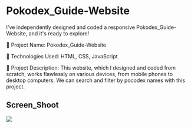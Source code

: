 # 
<h1> Pokodex_Guide-Website </h1>

I've independently designed and coded a responsive Pokodex_Guide-Website, and it's ready to explore!

🔸 Project Name: Pokodex_Guide-Website

🔸 Technologies Used: HTML, CSS, JavaScript

🔸 Project Description: This website, which I designed and coded from scratch, works flawlessly on various devices, from mobile phones to desktop computers. We can search and filter by pocodex names with this project.

<h2>Screen_Shoot</h2>

![](screen_pokodex_guide.gif)